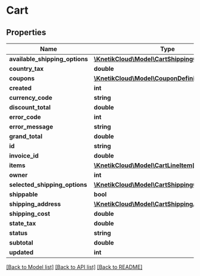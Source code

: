 # Cart

## Properties
Name | Type | Description | Notes
------------ | ------------- | ------------- | -------------
**available_shipping_options** | [**\KnetikCloud\Model\CartShippingOption[]**](CartShippingOption.md) |  | [optional] 
**country_tax** | **double** |  | [optional] 
**coupons** | [**\KnetikCloud\Model\CouponDefinition[]**](CouponDefinition.md) |  | [optional] 
**created** | **int** |  | [optional] 
**currency_code** | **string** |  | [optional] 
**discount_total** | **double** |  | [optional] 
**error_code** | **int** |  | [optional] 
**error_message** | **string** |  | [optional] 
**grand_total** | **double** |  | [optional] 
**id** | **string** |  | [optional] 
**invoice_id** | **double** |  | [optional] 
**items** | [**\KnetikCloud\Model\CartLineItem[]**](CartLineItem.md) |  | [optional] 
**owner** | **int** |  | [optional] 
**selected_shipping_options** | [**\KnetikCloud\Model\CartShippingOption[]**](CartShippingOption.md) |  | [optional] 
**shippable** | **bool** |  | [optional] 
**shipping_address** | [**\KnetikCloud\Model\CartShippingAddressRequest**](CartShippingAddressRequest.md) |  | [optional] 
**shipping_cost** | **double** |  | [optional] 
**state_tax** | **double** |  | [optional] 
**status** | **string** |  | [optional] 
**subtotal** | **double** |  | [optional] 
**updated** | **int** |  | [optional] 

[[Back to Model list]](../README.md#documentation-for-models) [[Back to API list]](../README.md#documentation-for-api-endpoints) [[Back to README]](../README.md)


